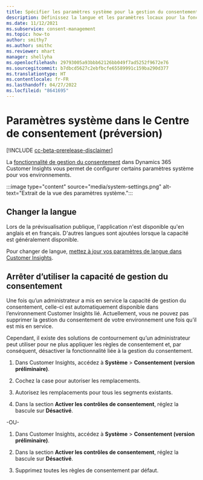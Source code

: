```yaml
---
title: Spécifier les paramètres système pour la gestion du consentement
description: Définissez la langue et les paramètres locaux pour la fonctionnalité de gestion du consentement de Dynamics 365 Customer Insights.
ms.date: 11/12/2021
ms.subservice: consent-management
ms.topic: how-to
author: smithy7
ms.author: smithc
ms.reviewer: mhart
manager: shellyha
ms.openlocfilehash: 29793005a93bbb62126bb049f7ad5252f9672e76
ms.sourcegitcommit: b7dbcd5627c2ebfbcfe65589991c159ba290d377
ms.translationtype: HT
ms.contentlocale: fr-FR
ms.lasthandoff: 04/27/2022
ms.locfileid: "8641695"
---
```

# <a name="system-settings-in-consent-center-preview"></a>Paramètres système dans le Centre de consentement (préversion)

[!INCLUDE [cc-beta-prerelease-disclaimer](includes/cc-beta-prerelease-disclaimer.md)]

La [fonctionnalité de gestion du consentement](overview.md) dans Dynamics 365 Customer Insights vous permet de configurer certains paramètres système pour vos environnements. 

:::image type="content" source="media/system-settings.png" alt-text="Extrait de la vue des paramètres système.":::

## <a name="change-the-language"></a>Changer la langue

Lors de la prévisualisation publique, l'application n'est disponible qu'en anglais et en français. D'autres langues sont ajoutées lorsque la capacité est généralement disponible. 

Pour changer de langue, [mettez à jour vos paramètres de langue dans Customer Insights](../system.md#update-the-settings).

## <a name="stop-using-the-consent-management-capability"></a>Arrêter d’utiliser la capacité de gestion du consentement

Une fois qu’un administrateur a mis en service la capacité de gestion du consentement, celle-ci est automatiquement disponible dans l’environnement Customer Insights lié. Actuellement, vous ne pouvez pas supprimer la gestion du consentement de votre environnement une fois qu’il est mis en service. 

Cependant, il existe des solutions de contournement qu’un administrateur peut utiliser pour ne plus appliquer les règles de consentement et, par conséquent, désactiver la fonctionnalité liée à la gestion du consentement. 

1. Dans Customer Insights, accédez à **Système** > **Consentement (version préliminaire)**. 

1. Cochez la case pour autoriser les remplacements. 

1. Autorisez les remplacements pour tous les segments existants. 

1. Dans la section **Activer les contrôles de consentement**, réglez la bascule sur **Désactivé**.

-OU- 

1. Dans Customer Insights, accédez à **Système** > **Consentement (version préliminaire)**. 

1. Dans la section **Activer les contrôles de consentement**, réglez la bascule sur **Désactivé**. 

1. Supprimez toutes les règles de consentement par défaut.
